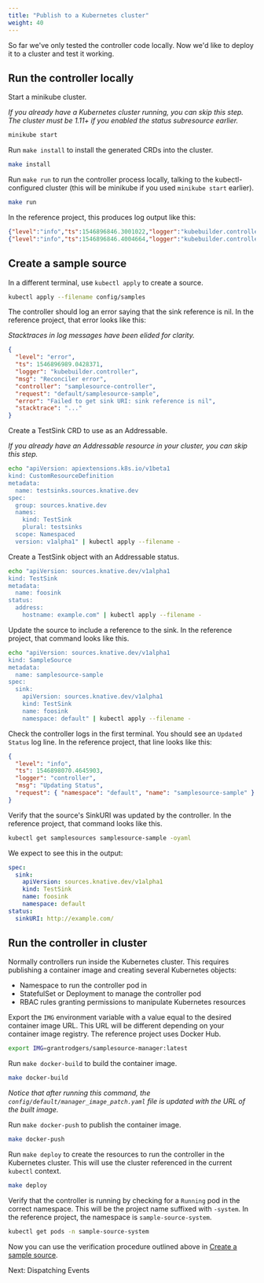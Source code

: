 ```yaml
---
title: "Publish to a Kubernetes cluster"
weight: 40
---
```


So far we've only tested the controller code locally. Now we'd like to deploy it
to a cluster and test it working.

## Run the controller locally

Start a minikube cluster.

_If you already have a Kubernetes cluster running, you can skip this step. The
cluster must be 1.11+ if you enabled the status subresource earlier._

```sh
minikube start
```

Run `make install` to install the generated CRDs into the cluster.

```sh
make install
```

Run `make run` to run the controller process locally, talking to the
kubectl-configured cluster (this will be minikube if you used `minikube start`
earlier).

```sh
make run
```

In the reference project, this produces log output like this:

```json
{"level":"info","ts":1546896846.3001022,"logger":"kubebuilder.controller","msg":"Starting Controller","controller":"samplesource-controller"}
{"level":"info","ts":1546896846.4004664,"logger":"kubebuilder.controller","msg":"Starting workers","controller":"samplesource-controller","worker count":1}
```

## Create a sample source

In a different terminal, use `kubectl apply` to create a source.

```sh
kubectl apply --filename config/samples
```

The controller should log an error saying that the sink reference is nil. In the
reference project, that error looks like this:

_Stacktraces in log messages have been elided for clarity._

```json
{
  "level": "error",
  "ts": 1546896989.0428371,
  "logger": "kubebuilder.controller",
  "msg": "Reconciler error",
  "controller": "samplesource-controller",
  "request": "default/samplesource-sample",
  "error": "Failed to get sink URI: sink reference is nil",
  "stacktrace": "..."
}
```

Create a TestSink CRD to use as an Addressable.

_If you already have an Addressable resource in your cluster, you can skip this
step._

```sh
echo "apiVersion: apiextensions.k8s.io/v1beta1
kind: CustomResourceDefinition
metadata:
  name: testsinks.sources.knative.dev
spec:
  group: sources.knative.dev
  names:
    kind: TestSink
    plural: testsinks
  scope: Namespaced
  version: v1alpha1" | kubectl apply --filename -
```

Create a TestSink object with an Addressable status.

```sh
echo "apiVersion: sources.knative.dev/v1alpha1
kind: TestSink
metadata:
  name: foosink
status:
  address:
    hostname: example.com" | kubectl apply --filename -
```

Update the source to include a reference to the sink. In the reference project,
that command looks like this.

```sh
echo "apiVersion: sources.knative.dev/v1alpha1
kind: SampleSource
metadata:
  name: samplesource-sample
spec:
  sink:
    apiVersion: sources.knative.dev/v1alpha1
    kind: TestSink
    name: foosink
    namespace: default" | kubectl apply --filename -
```

Check the controller logs in the first terminal. You should see an
`Updated Status` log line. In the reference project, that line looks like this:

```json
{
  "level": "info",
  "ts": 1546898070.4645903,
  "logger": "controller",
  "msg": "Updating Status",
  "request": { "namespace": "default", "name": "samplesource-sample" }
}
```

Verify that the source's SinkURI was updated by the controller. In the reference
project, that command looks like this.

```sh
kubectl get samplesources samplesource-sample -oyaml
```

We expect to see this in the output:

```yaml
spec:
  sink:
    apiVersion: sources.knative.dev/v1alpha1
    kind: TestSink
    name: foosink
    namespace: default
status:
  sinkURI: http://example.com/
```

## Run the controller in cluster

Normally controllers run inside the Kubernetes cluster. This requires publishing
a container image and creating several Kubernetes objects:

- Namespace to run the controller pod in
- StatefulSet or Deployment to manage the controller pod
- RBAC rules granting permissions to manipulate Kubernetes resources

Export the `IMG` environment variable with a value equal to the desired
container image URL. This URL will be different depending on your container
image registry. The reference project uses Docker Hub.

```sh
export IMG=grantrodgers/samplesource-manager:latest
```

Run `make docker-build` to build the container image.

```sh
make docker-build
```

_Notice that after running this command, the
`config/default/manager_image_patch.yaml` file is updated with the URL of the
built image._

Run `make docker-push` to publish the container image.

```sh
make docker-push
```

Run `make deploy` to create the resources to run the controller in the
Kubernetes cluster. This will use the cluster referenced in the current
`kubectl` context.

```sh
make deploy
```

Verify that the controller is running by checking for a `Running` pod in the
correct namespace. This will be the project name suffixed with `-system`. In the
reference project, the namespace is `sample-source-system`.

```sh
kubectl get pods -n sample-source-system
```

Now you can use the verification procedure outlined above in
[Create a sample source](#create-a-sample-source).

Next: Dispatching Events

